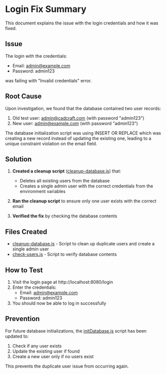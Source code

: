 # Login Fix Summary

This document explains the issue with the login credentials and how it was fixed.

## Issue

The login with the credentials:
- Email: admin@example.com
- Password: admin123

was failing with "Invalid credentials" error.

## Root Cause

Upon investigation, we found that the database contained two user records:
1. Old test user: admin@cadcraft.com (with password "admin123")
2. New user: admin@example.com (with password "admin123")

The database initialization script was using INSERT OR REPLACE which was creating a new record instead of updating the existing one, leading to a unique constraint violation on the email field.

## Solution

1. **Created a cleanup script** ([cleanup-database.js](cleanup-database.js)) that:
   - Deletes all existing users from the database
   - Creates a single admin user with the correct credentials from the environment variables

2. **Ran the cleanup script** to ensure only one user exists with the correct email

3. **Verified the fix** by checking the database contents

## Files Created

- [cleanup-database.js](cleanup-database.js) - Script to clean up duplicate users and create a single admin user
- [check-users.js](check-users.js) - Script to verify database contents

## How to Test

1. Visit the login page at http://localhost:8080/login
2. Enter the credentials:
   - Email: admin@example.com
   - Password: admin123
3. You should now be able to log in successfully

## Prevention

For future database initializations, the [initDatabase.js](backend/src/scripts/initDatabase.js) script has been updated to:
1. Check if any user exists
2. Update the existing user if found
3. Create a new user only if no users exist

This prevents the duplicate user issue from occurring again.